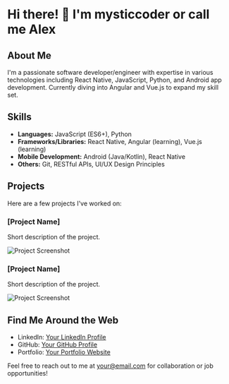 # Hi there! 👋 I'm mysticcoder or call me Alex

## About Me
I'm a passionate software developer/engineer with expertise in various technologies including React Native, JavaScript, Python, and Android app development. Currently diving into Angular and Vue.js to expand my skill set.

## Skills
- **Languages:** JavaScript (ES6+), Python
- **Frameworks/Libraries:** React Native, Angular (learning), Vue.js (learning)
- **Mobile Development:** Android (Java/Kotlin), React Native
- **Others:** Git, RESTful APIs, UI/UX Design Principles

## Projects
Here are a few projects I've worked on:

### [Project Name]
Short description of the project.

![Project Screenshot](link/to/screenshot.png)

### [Project Name]
Short description of the project.

![Project Screenshot](link/to/screenshot.png)

## Find Me Around the Web
- LinkedIn: [Your LinkedIn Profile](https://www.linkedin.com/yourprofile)
- GitHub: [Your GitHub Profile](https://github.com/yourusername)
- Portfolio: [Your Portfolio Website](https://www.yourwebsite.com)

Feel free to reach out to me at [your@email.com](mailto:your@email.com) for collaboration or job opportunities!

